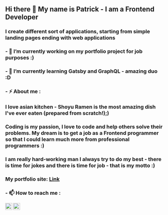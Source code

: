 ## Hi there 👋 My name is Patrick - I am a Frontend Developer

### I create different sort of applications, starting from simple landing pages ending with web applications
### - 🔭 I’m currently working on my portfolio project for job purposes :)
### - 🌱 I’m currently learning Gatsby and GraphQL - amazing duo :D
### - ⚡ About me :

### I love asian kitchen - Shoyu Ramen is the most amazing dish I've ever eaten (prepared from scratch!);)
### Coding is my passion, I love to code and help others solve their problems. My dream is to get a job as a Frontend programmer so that I could learn much more from professional programmers :)
### I am really hard-working man I always try to do my best - there is time for jokes and there is time for job  - that is my motto :)

### My portfolio site: [Link][portfolio]

### - 📫 How to reach me :
[<img align="left" alt="Patryk Płuciennik | LinkedIn" width="22px" src="https://cdn.jsdelivr.net/npm/simple-icons@v3/icons/linkedin.svg" />][linkedin]
[<img align="left" alt="Patryk Płuciennik | Facebook" width="22px" src="https://cdn.jsdelivr.net/npm/simple-icons@3.4.0/icons/facebook.svg"/>][facebook]

[facebook]: https://www.facebook.com/profile.php?id=100001872548365
[linkedin]: https://www.linkedin.com/in/patryk-p%C5%82uciennik-a67176192/
[portfolio]: https://patrickinfrontend.netlify.app/
